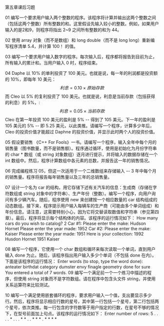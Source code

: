 第五章课后习题



01 编写一个要求用户输入两个整数的程序。该程序将计算并输出这两个整数之间（包括这两个整数）所有整数的和。这里假设先输入较小的整数。例如，如果用户输入的是2和9，则程序将指出 2~9 之间所有整数的和为 44。

02 使用 array 对象（而不是数组）和 long double（而不是 long long）重新编写程序清单 5.4，并计算 100！ 的值。

03 编写一个要求用户输入数字的程序。每次输入后，程序都将报告到目前为止，所有输入的累计和。当用户输入 0 时，程序结束。

04 Daphe 以 10% 的单利投资了 100 美元。也就是说，每一年的利润都是投资额的 10%，即每年 10 美元：
$$
利息 = 0.10 × 原始存款
$$
​	而 Cleo 以 5% 的复利投资了 100 美元。也就是说，利息是当前存款（包括获得的利息）的 5%，:
$$
利息 = 0.05 × 当前存款
$$
​    Cleo 在第一年投资 100 美元的盈利是 5% -- 得到了 105 美元。下一年的盈利是 105 美元的 5% -- 即 5.25 美元，以此类推。请编写一个程序，计算多少年后，Cleo 的投资价值才能超过 Daphne 的投资价值，并显示此时两个人的投资价值。

05 假设要销售 《C++ For Fools》一书。请编写一个程序，输入全年中每个月的销售量（图书数量，而不是销售额）。程序通过循环，使用是初始化为月份字符串的 char * 数组（或 string 对象数组）逐月进行提示，并将输入的数据存储在一个 int 数组中。然后，程序计算数组中各元素的总数，并报告这一年的销售情况。

06 完成编程练习 05，但这一次适用于一个二维数组来存储输入 -- 3 年中每个月的销售量。程序将报告每年销售量以及三年的总销售量。

07 设计一个名为 car 的结构，用它存储下述有关汽车的信息：生成商（存储在字符数组或 string 对象中的字符串）、生产年份（整数）。编写一个程序，向用户询问有多少辆汽车。随后，程序使用 new 来创建按一个相应数量的 car 结构组成的动态数组。接下来，程序提示用户输入每辆车的生产商（可能由多个单词组成）和年份信息。请注意，这需要特别小心，因为它将交替读取数值和字符串（参见第四章）。最后，程序将显示每个结构体的内容。该程序的运行情况如下：
		How many cars do you wish to catalog? 2
		Car #1:
		Please enter the make: Hudson Hornet
		Please enter the year made: 1952
		Car #2:
		Please enter the make: Kaiser
		Please enter the year made: 1951
		Here is your collection:
		1992 Husdon Hornet
		1951 Kaiser

08 编写一个程序，它使用一个 char 数组和循环来每次读取一个单词，直到用户输入 done 为止。随后，该程序指出用户输入多少个单词（不包括 done 在内）。下面是该程序的运行情况：
		Enter words (to stop, type the word done):
		anteater birthdat category dumster
		envy finagle geometry done for sure
		You entered a total of 7 words.
09 编写一个满足前一个一个练习中描述的程序，但使用 string 对象而不是字符数组。请在程序中包含头文件 string，并使用关系运算符来比较测试。

10 编写一个满足使用嵌套循环的程序，要求用户输入一个值，支出要显示多少行。然后，程序将显示相应行数的星号，其中第一行包括一个星号，第二行包括两个星号，依次类推。每一行包含的字符数等于用户指定的行数，在星号不够的情况下，在型号前面加上句点。该程序的运行情况如下：
		Enter number of rows: 5
		. . . . *
		. . . * *
		. . * * *
		. * * * *

